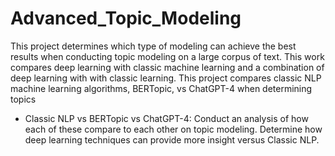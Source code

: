 # Advanced_Topic_Modeling
This project determines which type of modeling can achieve the best results when conducting topic modeling on a large corpus of text. This work compares deep learning with classic machine learning and a combination of deep learning with with classic learning. 
This project compares classic NLP machine learning algorithms, BERTopic, vs ChatGPT-4 when determining topics 
- Classic NLP vs BERTopic vs ChatGPT-4: Conduct an analysis of how each of these compare to each other on topic modeling. Determine how deep learning techniques can provide more insight versus Classic NLP.

